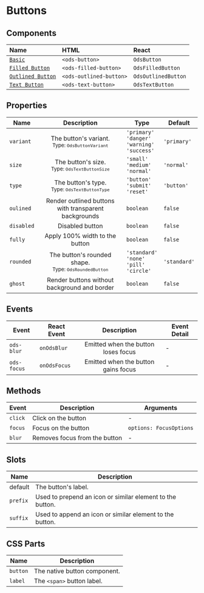 # Buttons

## Components

| Name                                     | HTML                   | React              |
| :--------------------------------------- | :--------------------  | :---------------   |
| [`Basic`](basic.md)                      | `<ods-button>`         | `OdsButton`        |
| [`Filled Button`](filled-button.md)      | `<ods-filled-button>`  | `OdsFilledButton`  |
| [`Outlined Button`](outlined-button.md)  | `<ods-outlined-button>`| `OdsOutlinedButton`|
| [`Text Button`](text-button.md)          | `<ods-text-button>`    | `OdsTextButton`    |


## Properties

| Name       |       Description         | Type                      | Default      |
| ---------- | :-----------------------: | ------------------------- | ------------ |
| `variant`  |  The button's variant. <br /> <sub>Type: `OdsButtonVariant`</sub>   | `'primary'` <br /> `'danger'` <br /> `'warning'` <br /> `'success'` | `'primary'`  |
| `size`     |       The button's size. <br /> <sub>Type: `OdsTextButtonSize`</sub>       | `'small'` <br /> `'medium'` <br /> `'normal'`                       | `'normal'`   |
| `type`     |       The button's type. <br /> <sub>Type: `OdsTextButtonType`</sub>       | `'button'` <br /> `'submit'` <br /> `'reset'`                       | `'button'`   |
| `oulined`  |          Render outlined buttons with transparent backgrounds          | `boolean`                                                           | `false`      |
| `disabled` |                            Disabled button                             | `boolean`                                                           | `false`      |
| `fully`    |                     Apply 100% width to the button                     | `boolean`                                                           | `false`      |
| `rounded`  | The button's rounded shape. <br /> <sub>Type: `OdsRoundedButton`</sub> | `'standard'` <br /> `'none'` <br /> `'pill'` <br /> `'circle'`      | `'standard'` |
| `ghost`    |              Render buttons without background and border              | `boolean`                                                           | `false`      |

## Events

| Event       | React Event  |             Description             | Event Detail |
| ----------- | ------------ | :---------------------------------: | ------------ |
| `ods-blur`  | `onOdsBlur`  | Emitted when the button loses focus | -            |
| `ods-focus` | `onOdsFocus` | Emitted when the button gains focus | -            |

## Methods

| Event   | Description                   | Arguments               |
| ------- | ----------------------------- | ----------------------- |
| `click` | Click on the button           | -                       |
| `focus` | Focus on the button           | `options: FocusOptions` |
| `blur`  | Removes focus from the button | -                       |

## Slots

| Name     | Description                                               |
| -------- | --------------------------------------------------------- |
| default  | The button's label.                                       |
| `prefix` | Used to prepend an icon or similar element to the button. |
| `suffix` | Used to append an icon or similar element to the button.  |

## CSS Parts

| Name     | Description                  |
| -------- | ---------------------------- |
| `button` | The native button component. |
| `label`  | The `<span>` button label.   |
